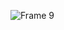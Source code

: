 ![Frame 9](https://github.com/beat-forge/gui-tauri/assets/52982404/32b2f8e3-85e3-46f3-8583-a6208fe6a971)
